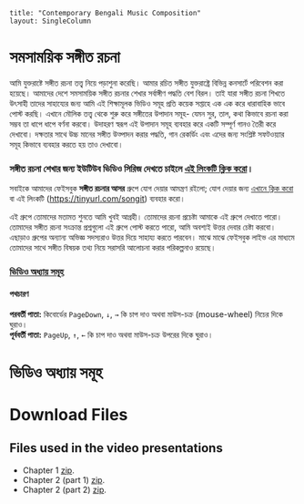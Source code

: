 ```$
title: "Contemporary Bengali Music Composition"
layout: SingleColumn
```

# সমসাময়িক সঙ্গীত রচনা
আমি যুক্তরাষ্টে সঙ্গীত রচনা তত্ত্ব নিয়ে পড়াশুনা করেছি। আমার রচিত সঙ্গীত যুক্তরাষ্ট্রে বিভিন্ন কনসার্টে পরিবেশন করা হয়েছে।
আমাদের দেশে সমসাময়িক সঙ্গীত রচনার শেখার সর্বাঙ্গীণ পদ্ধতি বেশ বিরল। তাই যারা সঙ্গীত রচনা শিখতে উৎসাহী তাদের সাহায্যের জন্য আমি এই শিক্ষামূলক ভিডিও সমূহ প্রতি কয়েক সপ্তাহে এক এক করে ধারাবাহিক ভাবে পোস্ট করছি। এখানে মৌলিক তত্ত্ব থেকে শুরু করে সঙ্গীতের উপাদান সমূহ- যেমন সুর, তাল, কথা কিভাবে রচনা করা সম্ভব তা ধাপে ধাপে বর্ণনা করবো। উদাহরণ স্বরূপ এই উপাদান সমূহ ব্যবহার করে একটি সম্পূর্ণ গানও তৈরী করে দেখাবো। দক্ষতার সাথে উচ্চ মানের সঙ্গীত উত্পাদন করার পদ্ধতি, গান রেকর্ডিং এবং এদের জন্য সংশ্লিষ্ট সফটওয়্যার সমূহ কিভাবে ব্যবহার করতে হয় তাও দেখাবো।

### **সঙ্গীত রচনা** শেখার জন্য ইউটিউব ভিডিও সিরিজ দেখতে চাইলে [এই লিংকটি ক্লিক করো](https://www.youtube.com/watch?v=nV7FTUwxLGY&list=PL9rTtbhpDGVpwtr-I2d7MHsiSBFmqqrq5)।


সবাইকে আমাদের ফেইসবুক **সঙ্গীত রচনার আসর** গ্রুপে যোগ দেয়ার আমন্ত্রণ রইলো; যোগ দেয়ার জন্য [এখানে ক্লিক করো](https://www.facebook.com/groups/2741600032723638) বা এই লিংকটি (<https://tinyurl.com/songit>) ব্যবহার করো।

এই গ্রুপে তোমাদের মতামত শুনতে আমি খুবই আগ্রহী। তোমাদের রচনা প্রচেষ্টা আমাকে এই গ্রুপে দেখাতে পারো। তোমাদের সঙ্গীত রচনা সংক্রান্ত প্রশ্নগুলো এই গ্রুপে পোস্ট করতে পারো, আমি অবশ্যই উত্তর দেবার চেষ্টা করবো। এছাড়াও গ্ৰুপের অন্যান্য অভিজ্ঞ সদস্যরাও উত্তর দিয়ে সাহায্য করতে পারবেন। মাঝে মাঝে ফেইসবুক লাইভ এর মাধ্যমে তোমাদের সাথে সঙ্গীত বিষয়ক তথ্য নিয়ে সরাসরি আলোচনা করার পরিকল্পনাও রয়েছে।

### [**ভিডিও অধ্যায় সমূহ**](#2)
#### পথচারণ
**পরবর্তী পাতা:** কিবোর্ডের 
``PageDown``,
``↓``,
``→`` কি চাপ দাও
অথবা মাউস-চক্র (mouse-wheel) নিচের দিকে ঘুরাও।   
**পূর্ববর্তী পাতা:**
``PageUp``, 
``↑``,
``←`` কি চাপ দাও 
অথবা মাউস-চক্র উপরের দিকে ঘুরাও।   


# ভিডিও অধ্যায় সমূহ




# Download Files
## Files used in the video presentations
* Chapter 1 [zip](zip/chapter1.zip).
* Chapter 2 (part 1) [zip](zip/chapter2-1.zip).
* Chapter 2 (part 2) [zip](zip/chapter2-2.zip).
